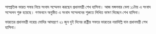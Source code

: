 সাম্প্রতিক ভারত সফর নিয়ে সংবাদ সম্মেলন করছেন প্রধানমন্ত্রী শেখ হাসিনা। আজ মঙ্গলবার বেলা ১১টায় এ সংবাদ সম্মেলন শুরু হয়েছে। গণভবনে অনুষ্ঠিত এ সংবাদ সম্মেলনের শুরুতে লিখিত ভাষণ দিচ্ছেন শেখ হাসিনা।

ভারতের প্রধানমন্ত্রী নরেন্দ্র মোদির আমন্ত্রণে ২১ জুন দুই দিনের রাষ্ট্রীয় সফরে ভারতের নয়াদিল্লি যান প্রধানমন্ত্রী শেখ হাসিনা।
